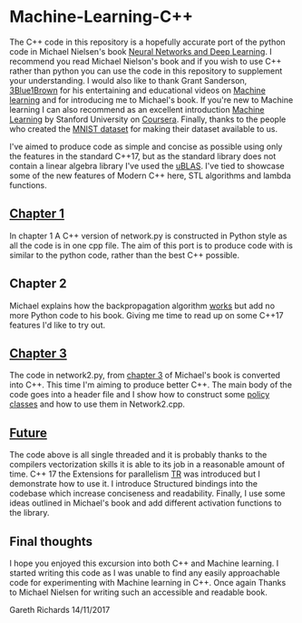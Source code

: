 # Machine-Learning-C++

The C++ code in this repository is a hopefully accurate port of the python code in Michael Nielsen's book 
[Neural Networks and Deep Learning](http://neuralnetworksanddeeplearning.com/). I recommend you read 
Michael Nielson's book and if you wish to use C++ rather than python you can use the code
in this repository to supplement your understanding. I would also like to thank Grant Sanderson, [3Blue1Brown](https://www.youtube.com/channel/UCYO_jab_esuFRV4b17AJtAw/featured) 
for his entertaining and educational videos on [Machine learning](https://www.youtube.com/watch?v=aircAruvnKk&t=68s) and
for introducing me to Michael's book.
If you're new to Machine learning I can also recommend as an excellent introduction
[Machine Learning](https://www.coursera.org/learn/machine-learning/home/welcome) 
by Stanford University on [Coursera](https://www.coursera.org). Finally, thanks to the people who created the 
[MNIST dataset](http://yann.lecun.com/exdb/mnist/) for making their dataset available to us.

I've aimed to produce code as simple and concise as possible using only the features in the standard C++17, but as
the standard library does not contain a linear algebra library I've used the [uBLAS](http://www.boost.org). I've
tied to showcase some of the new features of Modern C++ here, STL algorithms and lambda functions. 

## [Chapter 1](https://github.com/GarethRichards/Machine-Learning-CPP/blob/master/Chapter1.md)
In chapter 1 A C++ version of network.py is constructed in Python style as all the code is in one cpp file. The aim of this port 
is to produce code with is similar to the python code, rather than the best C++ possible.

## Chapter 2
Michael explains how the backpropagation algorithm [works](http://neuralnetworksanddeeplearning.com/chap2.html) but add no 
more Python code to his book. Giving me time to read up on some C++17 features I'd like to try out.

## [Chapter 3](https://github.com/GarethRichards/Machine-Learning-CPP/blob/master/Chapter3.md)
The code in network2.py, from [chapter 3](http://neuralnetworksanddeeplearning.com/chap2.html) of Michael's book is 
converted into C++. This time I'm aiming to produce better C++. The main body of the code goes into a header file
and I show how to construct some [policy classes](https://en.wikipedia.org/wiki/Policy-based_design) and how to use them in Network2.cpp.

## [Future](https://github.com/GarethRichards/Machine-Learning-CPP/blob/master/Future.md)
The code above is all single threaded and it is probably thanks to the compilers vectorization skills it is able to its job in a reasonable amount of time. C++ 17 the Extensions for parallelism [TR](http://en.cppreference.com/w/cpp/experimental/parallelism)
was introduced but I demonstrate how to use it. I introduce Structured bindings into the codebase which increase conciseness and readability. Finally, I use some ideas outlined in Michael's book and add different activation functions to the library. 

## Final thoughts
I hope you enjoyed this excursion into both C++ and Machine learning. I started writing this code as I was unable to find any easily approachable 
code for experimenting with Machine learning in C++. Once again Thanks to Michael Nielsen for writing such an accessible and readable book.

Gareth Richards 
14/11/2017
